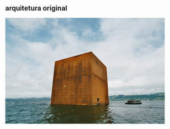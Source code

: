 ## arquitetura original

<img src="static/monolith1.jpg" /> <!-- .element: class="fragment" data-fragment-index="1" -->
